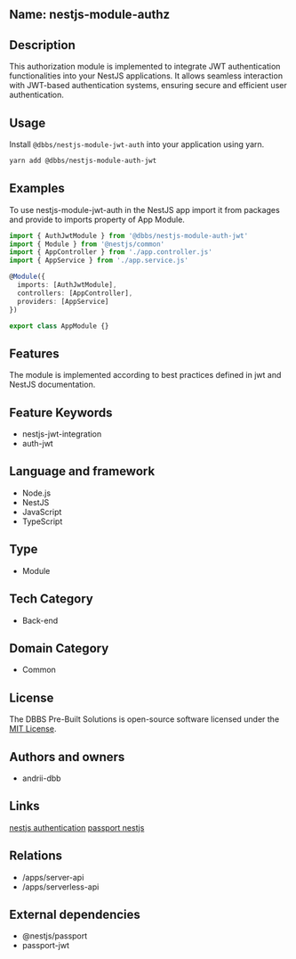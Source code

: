 ## Name: nestjs-module-authz

## Description

This authorization module is implemented to integrate JWT authentication functionalities into your NestJS applications. It allows seamless interaction with JWT-based authentication systems, ensuring secure and efficient user authentication.

## Usage

Install `@dbbs/nestjs-module-jwt-auth` into your application using yarn.

```bash
yarn add @dbbs/nestjs-module-auth-jwt
```

## Examples

To use nestjs-module-jwt-auth in the NestJS app import it from packages and provide to imports property of App Module.

```ts
import { AuthJwtModule } from '@dbbs/nestjs-module-auth-jwt'
import { Module } from '@nestjs/common'
import { AppController } from './app.controller.js'
import { AppService } from './app.service.js'

@Module({
  imports: [AuthJwtModule],
  controllers: [AppController],
  providers: [AppService]
})

export class AppModule {}
```

## Features

The module is implemented according to best practices defined in jwt and NestJS documentation.

## Feature Keywords

- nestjs-jwt-integration
- auth-jwt

## Language and framework

- Node.js
- NestJS
- JavaScript
- TypeScript

## Type

- Module

## Tech Category

- Back-end

## Domain Category

- Common

## License

The DBBS Pre-Built Solutions is open-source software licensed under the [MIT License](LICENSE).

## Authors and owners

- andrii-dbb

## Links

[nestjs authentication](https://docs.nestjs.com/security/authentication)
[passport nestjs](https://docs.nestjs.com/recipes/passport)

## Relations

- /apps/server-api
- /apps/serverless-api

## External dependencies

- @nestjs/passport
- passport-jwt

